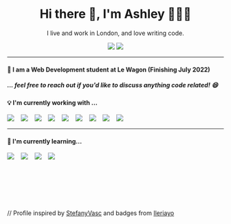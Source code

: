 

<!--
**Cerulean-Ash/Cerulean-Ash** is a ✨ _special_ ✨ repository because its `README.md` (this file) appears on your GitHub profile.

Here are some ideas to get you started:

- 🔭 I’m currently working on ...
- 🌱 I’m currently learning ...
- 👯 I’m looking to collaborate on ...
- 🤔 I’m looking for help with ...
- 💬 Ask me about ...
- 📫 How to reach me: ...
- 😄 Pronouns: ...
- ⚡ Fun fact: ...
-->


<h1 align='center'> Hi there 👋, I'm Ashley 🧑🏻‍💻</h1>

<p align='center'>
  I live and work in London, and love writing code.
</p>

<!--
<p align='center'>
  <a href="https://github.com/Cerulean-Ash"><img src="https://visitor-badge.glitch.me/badge?page_id=Cerulean-Ash??style=for-the-badge&logo=appveyor"></a>
</p>
-->


<p align='center'>
  <a href="https://www.linkedin.com/in/ashley-lampard"><img src="https://img.shields.io/badge/linkedin-%230077B5.svg?&style=for-the-badge&logo=linkedin&logoColor=white" /></a>
  <a href="mailto:ashleylampard@live.com?subject=Hello%20Ashley"><img src="https://img.shields.io/badge/Microsoft_Outlook-0078D4?style=for-the-badge&logo=microsoft-outlook&logoColor=white" /></a>
</p>
<hr>
<h4>🚃  I am a Web Development student at Le Wagon (Finishing July 2022) </h4>
<h5><i>... feel free to reach out if you'd like to discuss anything code related! 😄</i></h5>
<h4>💡 I'm currently working with ... </h4>
<p>
  <img src="https://img.shields.io/badge/html5%20-%23e34f26.svg?&style=for-the-badge&logo=html5&logoColor=white" />
  &nbsp;&nbsp;
  <img src="https://img.shields.io/badge/CSS3-1572B6?&style=for-the-badge&logo=css3&logoColor=white" />
  &nbsp;&nbsp;
  <img src="https://img.shields.io/badge/Bootstrap-563D7C?style=for-the-badge&logo=bootstrap&logoColor=white">
  &nbsp;&nbsp;
  <img src="https://img.shields.io/badge/rails-%23CC0000.svg?style=for-the-badge&logo=ruby-on-rails&logoColor=white" />
  &nbsp;&nbsp;
  <img src="https://img.shields.io/badge/ruby-%23CC342D.svg?style=for-the-badge&logo=ruby&logoColor=white" />
  &nbsp;&nbsp;
  <img src="https://img.shields.io/badge/JavaScript-F7DF1E?style=for-the-badge&logo=javascript&logoColor=black" />
  &nbsp;&nbsp;
  <img src="https://img.shields.io/badge/SASS-hotpink.svg?style=for-the-badge&logo=SASS&logoColor=white" />
  &nbsp;&nbsp;
  <img src="https://img.shields.io/badge/postgres-%23316192.svg?style=for-the-badge&logo=postgresql&logoColor=white" />
    &nbsp;&nbsp;
  <img src="https://img.shields.io/badge/git-%23F05033.svg?style=for-the-badge&logo=git&logoColor=white" />
    &nbsp;&nbsp;
</p>
<hr>
<h4>📖 I'm currently learning...</h4>
<p>
  <img src="https://img.shields.io/badge/React-20232A?style=for-the-badge&logo=react&logoColor=61DAFB" />
  &nbsp;&nbsp;
  <img src="https://img.shields.io/badge/TypeScript-007ACC?style=for-the-badge&logo=typescript&logoColor=white" />
  &nbsp;&nbsp;
  <img src="https://img.shields.io/badge/python-3670A0?style=for-the-badge&logo=python&logoColor=ffdd54" />
  &nbsp;&nbsp;
  <img src="https://img.shields.io/badge/node.js%20-%23339933.svg?&style=for-the-badge&logo=node.js&logoColor=white" />
  &nbsp;&nbsp;
</p>
<br>
<!--
<p align="right">
  <a href="https://open.spotify.com/playlist/2w8GYqYdH6ve3g0nGcJcgE?si=7bCl8yynR2Saz4VPR6mDXQ"><img src="https://img.shields.io/badge/spotify-%231ED760.svg?&style=for-the-badge&logo=spotify&logoColor=white" /></a>
  <h5 align="right">🎧 My playlists to listen while working</h5>
</p>
-->



<br>
<br>
<br>
<br>

<p align="left">
// Profile inspired by <a href="https://github.com/StefanyVasc">StefanyVasc</a> and badges from <a href="https://github.com/Ileriayo/markdown-badges">Ileriayo</a>
</p>

